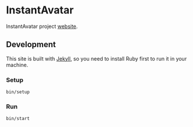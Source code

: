 # InstantAvatar

InstantAvatar project [website](https://crisalixsa.github.io/instant-avatar/).

## Development

This site is built with [Jekyll](https://jekyllrb.com), so you need to install Ruby first to run it in your machine.

### Setup

```
bin/setup
```

### Run

```
bin/start
```
